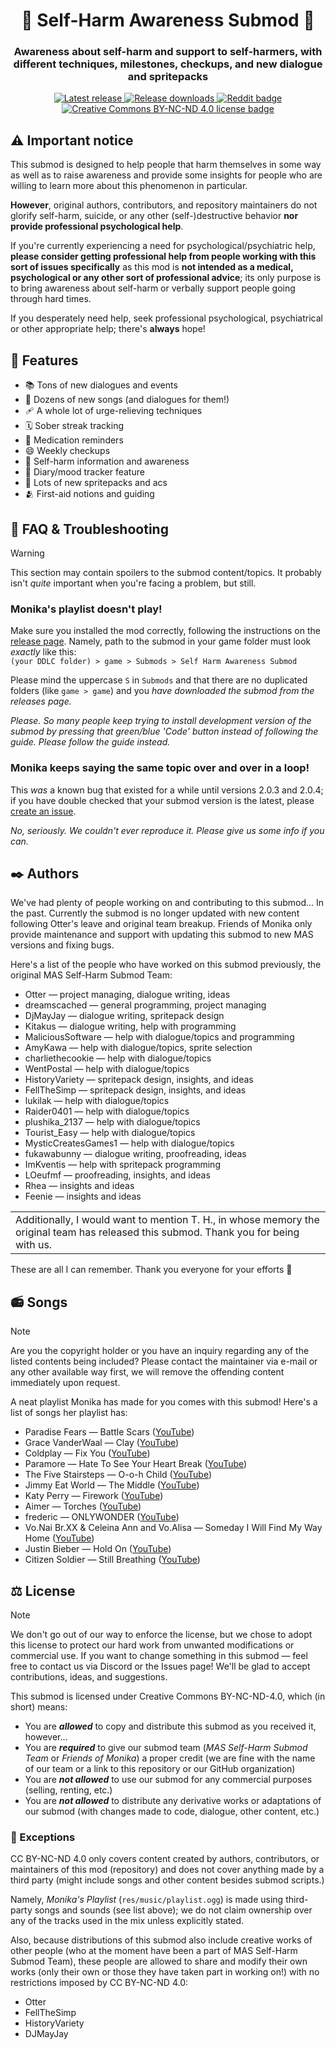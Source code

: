 <h1 align="center">💛 Self-Harm Awareness Submod 💛</h1>
<h3 align="center">Awareness about self-harm and support to self-harmers, with different
techniques, milestones, checkups, and new dialogue and spritepacks</h3>

<p align="center">
  <a href="https://github.com/friends-of-monika/mas-selfharm/releases/latest">
    <img alt="Latest release" src="https://img.shields.io/github/v/release/friends-of-monika/mas-selfharm">
  </a>
  <a href="https://github.com/friends-of-monika/mas-selfharm/releases">
    <img alt="Release downloads" src="https://img.shields.io/github/downloads/friends-of-monika/mas-selfharm/total">
  </a>
  <a href="https://www.reddit.com/r/MASFandom/comments/v1cjv7/huge_new_selfharm_submod_v001_release/?utm_source=share&utm_medium=web2x">
    <img alt="Reddit badge" src="https://img.shields.io/badge/dynamic/json?label=%F0%9D%97%8B%2Fmasfandom%20post&query=%24[0].data.children[0].data.score&suffix=%20upvotes&url=https%3A%2F%2Fwww.reddit.com%2Fr%2FMASFandom%2Fcomments%2Fv1cjv7%2Fhuge_new_selfharm_submod_v001_release.json&logo=reddit&style=social">
  </a>
  <a href="https://github.com/friends-of-monika/mas-selfharm/blob/main/LICENSE.txt">
    <img alt="Creative Commons BY-NC-ND 4.0 license badge" src="https://img.shields.io/badge/License-CC_BY--NC--ND_4.0-lightgrey.svg">
  </a>
</p>

## ⚠️ Important notice

This submod is designed to help people that harm themselves in some way
as well as to raise awareness and provide some insights for people who are
willing to learn more about this phenomenon in particular.

**However**, original authors, contributors, and repository maintainers
do not glorify self-harm, suicide, or any other (self-)destructive behavior
**nor provide professional psychological help**.

If you're currently experiencing a need for psychological/psychiatric help,
**please consider getting professional help from people working with this
sort of issues specifically** as this mod is **not intended as a medical,
psychological or any other sort of professional advice**; its only purpose
is to bring awareness about self-harm or verbally support people
going through hard times.

If you desperately need help, seek professional psychological, psychiatrical
or other appropriate help; there's **always** hope!

## 🌟 Features

  * 📚 Tons of new dialogues and events
  * 🎵 Dozens of new songs (and dialogues for them!)
  * 🩹 A whole lot of urge-relieving techniques
  * 🗓️ Sober streak tracking
  * 💊 Medication reminders
  * 😄 Weekly checkups
  * 💚 Self-harm information and awareness
  * 📓 Diary/mood tracker feature
  * 👗 Lots of new spritepacks and acs
  * 🫂 First-aid notions and guiding

## 🤔 FAQ & Troubleshooting

> [!WARNING]
> This section may contain spoilers to the submod content/topics.
> It probably isn't *quite* important when you're facing a problem, but still.

### Monika's playlist doesn't play!

Make sure you installed the mod correctly, following the instructions on the
[release page](https://github.com/friends-of-monika/mas-selfharm/releases/latest).
Namely, path to the submod in your game folder must look *exactly* like this:<br>
`(your DDLC folder) > game > Submods > Self Harm Awareness Submod`

Please mind the uppercase `S` in `Submods` and that there are no duplicated
folders (like `game > game`) and you *have downloaded the submod from the releases page.*

*Please. So many people keep trying to install development version of the submod
by pressing that green/blue 'Code' button instead of following the guide. Please
follow the guide instead.*

### Monika keeps saying the same topic over and over in a loop!

This *was* a known bug that existed for a while until versions 2.0.3 and 2.0.4;
if you have double checked that your submod version is the latest, please
[create an issue](https://github.com/Friends-of-Monika/mas-selfharm/issues/new?assignees=&labels=bug&projects=&template=bug-report.yml&title=Bug%3A+).

*No, seriously. We couldn't ever reproduce it. Please give us some info if you can.*

## ✒️ Authors

We've had plenty of people working on and contributing to this submod... In the past.
Currently the submod is no longer updated with new content following Otter's leave and original team breakup.
Friends of Monika only provide maintenance and support with updating this submod to new MAS versions
and fixing bugs.

Here's a list of the people who have worked on this submod previously,
the original MAS Self-Harm Submod Team:

* Otter &mdash; project managing, dialogue writing, ideas
* dreamscached &mdash; general programming, project managing
* DjMayJay &mdash; dialogue writing, spritepack design
* Kitakus &mdash; dialogue writing, help with programming
* MaliciousSoftware &mdash; help with dialogue/topics and programming
* AmyKawa &mdash; help with dialogue/topics, sprite selection
* charliethecookie &mdash; help with dialogue/topics
* WentPostal &mdash; help with dialogue/topics
* HistoryVariety &mdash; spritepack design, insights, and ideas
* FellTheSimp &mdash; spritepack design, insights, and ideas
* lukilak &mdash; help with dialogue/topics
* Raider0401 &mdash; help with dialogue/topics
* plushika_2137 &mdash; help with dialogue/topics
* Tourist_Easy &mdash; help with dialogue/topics
* MysticCreatesGames1 &mdash; help with dialogue/topics
* fukawabunny &mdash; dialogue writing, proofreading, ideas
* ImKventis &mdash; help with spritepack programming
* LOeufmf &mdash; proofreading, insights, and ideas
* Rhea &mdash; insights and ideas
* Feenie &mdash; insights and ideas

<table>
  <tr>
    <td>
      Additionally, I would want to mention T. H., in whose memory the original team
      has released this submod. Thank you for being with us.
    </td>
  </tr>
</table>

These are all I can remember. Thank you everyone for your efforts 👋

## 📻 Songs

> [!NOTE]
> Are you the copyright holder or you have an inquiry regarding any of the listed
> contents being included? Please contact the maintainer via e-mail or any other
> available way first, we will remove the offending content immediately upon request.

A neat playlist Monika has made for you comes with this submod! Here's a list of
songs her playlist has:

* Paradise Fears &mdash; Battle Scars ([YouTube](https://youtu.be/YkCK3ia4BpA))
* Grace VanderWaal &mdash; Clay ([YouTube](https://youtu.be/Hs5fP7G8gBc))
* Coldplay &mdash; Fix You ([YouTube](https://youtu.be/k4V3Mo61fJM))
* Paramore &mdash; Hate To See Your Heart Break ([YouTube](https://youtu.be/Vd_0Hri6GWc))
* The Five Stairsteps &mdash; O-o-h Child ([YouTube](https://youtu.be/dguz0IsCuKU))
* Jimmy Eat World &mdash; The Middle ([YouTube](https://youtu.be/oKsxPW6i3pM))
* Katy Perry &mdash; Firework ([YouTube](https://youtu.be/QGJuMBdaqIw))
* Aimer &mdash; Torches ([YouTube](https://youtu.be/DP89-sZL1YM))
* frederic &mdash; ONLYWONDER ([YouTube](https://youtu.be/oCrwzN6eb4Q))
* Vo.Nai Br.XX & Celeina Ann and Vo.Alisa &mdash; Someday I Will Find My Way Home ([YouTube](https://youtu.be/otP_P67KHSU))
* Justin Bieber &mdash; Hold On ([YouTube](https://youtu.be/LWeiydKl0mU))
* Citizen Soldier &mdash; Still Breathing ([YouTube](https://youtu.be/JFAs8GKyZJE))

## ⚖️ License

> [!NOTE]
> We don't go out of our way to enforce the license, but we chose to adopt this license to protect
> our hard work from unwanted modifications or commercial use. If you want to change something in this submod &mdash;
> feel free to contact us via Discord or the Issues page! We'll be glad to accept contributions, ideas, and suggestions.

This submod is licensed under Creative Commons BY-NC-ND-4.0, which (in short)
means:

* You are ***allowed*** to copy and distribute this submod as you received it, however...
* You are ***required*** to give our submod team (*MAS Self-Harm Submod Team* or *Friends of Monika*) a proper credit
  (we are fine with the name of our team or a link to this repository or our GitHub organization)
* You are ***not allowed*** to use our submod for any commercial purposes (selling, renting, etc.)
* You are ***not allowed*** to distribute any derivative works or adaptations of our submod
  (with changes made to code, dialogue, other content, etc.)

### 🙅 Exceptions

CC BY-NC-ND 4.0 only covers content created by authors, contributors, or maintainers of this mod (repository) and does not cover
anything made by a third party (might include songs and other content besides submod scripts.)

Namely, *Monika's Playlist* (`res/music/playlist.ogg`) is made using third-party songs and sounds (see list above); we do not claim
ownership over any of the tracks used in the mix unless explicitly stated.

Also, because distributions of this submod also include creative works of other people (who at the moment have been
a part of MAS Self-Harm Submod Team), these people are allowed to share and modify their own works (only their own or those
they have taken part in working on!) with no restrictions imposed by CC BY-NC-ND 4.0:

* Otter
* FellTheSimp
* HistoryVariety
* DJMayJay
